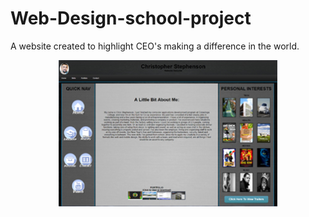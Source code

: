 # Web-Design-school-project
A website created to highlight CEO's making a difference in the world.
<p align="center">
  <img src="https://github.com/CStephenson519/portfolio-school-project-/blob/master/a3.jpg" width="350"/>
</p>

